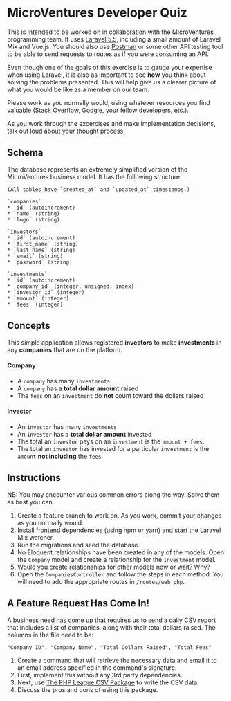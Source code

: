 # MicroVentures Developer Quiz

This is intended to be worked on in collaboration with the MicroVentures
programming team. It uses [Laravel 5.5](https://laravel.com/docs/5.5), including
a small amount of Laravel Mix and Vue.js. You should also use [Postman](https://getpostman.com) or some
other API testing tool to be able to send requests to routes as if you were consuming
an API.

Even though one of the goals of this exercise is to gauge your expertise when
using Laravel, it is also as important to see **how** you think about solving
the problems presented. This will help give us a clearer picture of what
you would be like as a member on our team.

Please work as you normally would, using whatever resources you find valuable
(Stack Overflow, Google, your fellow developers, etc.).

As you work through the excercises and make implementation decisions, talk out
loud about your thought process.

## Schema

The database represents an extremely simplified version of the MicroVentures business model. It has the following structure:

    (All tables have `created_at` and `updated_at` timestamps.)

    `companies`
	* `id` (autoincrement)
	* `name` (string)
	* `logo` (string)

    `investors`
	* `id` (autoincrement)
	* `first_name` (string)
	* `last_name` (string)
	* `email` (string)
	* `password` (string)

    `investments`
	* `id` (autoincrement)
	* `company_id` (integer, unsigned, index)
	* `investor_id` (integer)
	* `amount` (integer)
	* `fees` (integer)

## Concepts

This simple application allows registered **investors** to make **investments**
in any **companies** that are on the platform.

#### Company

* A `company` has many `investments`
* A `company` has a **total dollar amount** raised
* The `fees` on an `investment` do **not** count toward the dollars raised

#### Investor

* An `investor` has many `investments`
* An `investor` has a **total dollar amount** invested
* The total an `investor` pays on an `investment` is the `amount + fees`.
* The total an `investor` has invested for a particular `investment` is the `amount` **not including** the `fees`.

## Instructions

NB: You may encounter various common errors along the way. Solve them as best you can.

1. Create a feature branch to work on. As you work, commit your changes as you normally would.
2. Install frontend dependencies (using npm or yarn) and start the Laravel Mix watcher.
3. Run the migrations and seed the database.
4. No Eloquent relationships have been created in any of the models. Open the `Company` model and create a relationship for the `Investment` model.
5. Would you create relationships for other models now or wait? Why?
6. Open the `CompaniesController` and follow the steps in each method. You will need to add the appropriate routes in `/routes/web.php`.

## A Feature Request Has Come In!

A business need has come up that requires us to send a daily CSV report that includes a list of companies, along with their total dollars raised. The columns in the file need to be:

    "Company ID", "Company Name", "Total Dollars Raised", "Total Fees"

1. Create a command that will retrieve the necessary data and email it to an email address specified in the command's signature.
2. First, implement this without any 3rd party dependencies.
3. Next, use [The PHP League CSV Package](https://github.com/thephpleague/csv) to write the CSV data.
4. Discuss the pros and cons of using this package.
